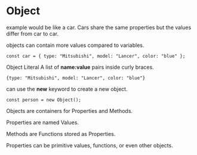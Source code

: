 # Object

example would be like a car. Cars share the same properties but the values differ from
car to car.

objects can contain more values compared to variables.

```
const car = { type: "Mitsubishi", model: "Lancer", color: "blue" };
```

Object Literal
A list of **name:value** pairs inside curly braces.

```
{type: "Mitsubishi", model: "Lancer", color: "blue"}
```

can use the **new** keyword to create a new object.

```
const person = new Object();
```

Objects are containers for Properties and Methods.

Properties are named Values.

Methods are Functions stored as Properties.

Properties can be primitive values, functions, or even other objects.
